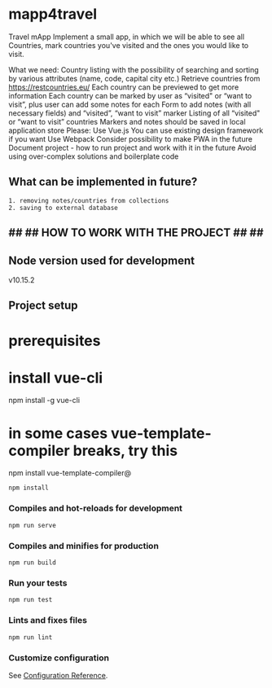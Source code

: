 # mapp4travel

Travel mApp
Implement a small app, in which we will be able to see all Countries, mark countries you've visited and the ones you would like to visit.

What we need:
    Country listing with the possibility of searching and sorting by various attributes (name, code, capital city etc.)
    <!-- todo -->
    Retrieve countries from https://restcountries.eu/
    <!-- retrieved on app start up and stored in local store -->
    Each country can be previewed to get more information
    <!-- todo: styling -->
    Each country can be marked by user as “visited" or “want to visit”, 
    <!-- done -->
    plus user can add some notes for each
    <!-- done: can be done from list view of visited/want to visit by modal -->
    Form to add notes (with all necessary fields) and  “visited”, “want to visit” marker
    <!-- done: form is displayed in modal, user can mark countries separately -->
    Listing of all “visited" or “want to visit” countries
    <!-- done: each collection can be checked in separate views -->
    Markers and notes should be saved in local application store 
    <!-- used vuex -->
Please:
    Use Vue.js 
    <!-- done -->
    You can use existing design framework if you want
    <!-- tested vuetify for this purpose -->
    Use Webpack
    <!-- used vue-cli instead -->
    Consider possibility to make PWA in the future
    <!-- focused on app to have side-navigation common in, tested with: iPhone x/6/7/8, pixel 2/2 xl  -->
    Document project - how to run project and work with it in the future
    <!-- this document does this -->
    Avoid using over-complex solutions and boilerplate code
    <!-- used vue-cli to generate project's main structure,  -->

## What can be implemented in future?
    1. removing notes/countries from collections
    2. saving to external database

## ## ## HOW TO WORK WITH THE PROJECT ## ## ## 

## Node version used for development
v10.15.2

## Project setup

# prerequisites
# install vue-cli
npm install -g vue-cli

# in some cases vue-template-compiler breaks, try this
npm install vue-template-compiler@
```
npm install
```

### Compiles and hot-reloads for development
```
npm run serve
```

### Compiles and minifies for production
```
npm run build
```

### Run your tests
```
npm run test
```

### Lints and fixes files
```
npm run lint
```

### Customize configuration
See [Configuration Reference](https://cli.vuejs.org/config/).
